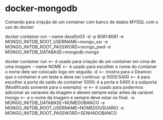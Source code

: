 # docker-mongodb
Comando para criação de um container com banco de dados MYSQL com o uso do docker

docker container run --name desafio03 -d -p 8081:8081 -e MONGO_INITDB_ROOT_USERNAME=mongo_usr -e MONGO_INITDB_ROOT_PASSWORD=mongo_pwd -e MONGO_INITDB_DATABASE=mongodb mongo

docker container run <-- é usado para criação de um container em cima de uma imagem 
--name NOME <-- é usado para escolher o nome do container o nome dele ser colocado logo em seguida 
-d <-- mostra para o Deamon que o container é um teste e deve ser continuo 
-p 5000:5400 <-- é para escolher a porta de saido do container 5000: é a porta e 5400 é a subporta (Modificado somente para o exemplo) 
-e <-- é usado para podermos adicionar as variaveis da imagem e devem sempre estar antes da variavel 
mongo <-- e o nome da imagem e sempre deve estar no final. 
-e MONGO_INITDB_DATABASE=NOMEDOBANCO 
-e MONGO_INITDB_ROOT_USERNAME=NOMEDOUSUARIO 
-e MONGO_INITDB_ROOT_PASSWORD=SENHADOBANCO
